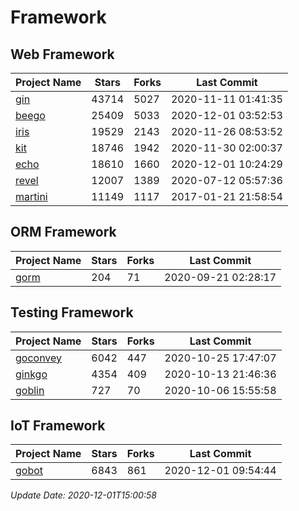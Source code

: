# Framework

## Web Framework
| Project Name | Stars | Forks | Last Commit |
| ------------ | ----- | ----- | ----------- |
| [gin](https://github.com/gin-gonic/gin) | 43714 | 5027 | 2020-11-11 01:41:35 |
| [beego](https://github.com/astaxie/beego) | 25409 | 5033 | 2020-12-01 03:52:53 |
| [iris](https://github.com/kataras/iris) | 19529 | 2143 | 2020-11-26 08:53:52 |
| [kit](https://github.com/go-kit/kit) | 18746 | 1942 | 2020-11-30 02:00:37 |
| [echo](https://github.com/labstack/echo) | 18610 | 1660 | 2020-12-01 10:24:29 |
| [revel](https://github.com/revel/revel) | 12007 | 1389 | 2020-07-12 05:57:36 |
| [martini](https://github.com/go-martini/martini) | 11149 | 1117 | 2017-01-21 21:58:54 |

## ORM Framework
| Project Name | Stars | Forks | Last Commit |
| ------------ | ----- | ----- | ----------- |
| [gorm](https://github.com/jinzhu/gorm) | 204 | 71 | 2020-09-21 02:28:17 |

## Testing Framework
| Project Name | Stars | Forks | Last Commit |
| ------------ | ----- | ----- | ----------- |
| [goconvey](https://github.com/smartystreets/goconvey) | 6042 | 447 | 2020-10-25 17:47:07 |
| [ginkgo](https://github.com/onsi/ginkgo) | 4354 | 409 | 2020-10-13 21:46:36 |
| [goblin](https://github.com/franela/goblin) | 727 | 70 | 2020-10-06 15:55:58 |

## IoT Framework
| Project Name | Stars | Forks | Last Commit |
| ------------ | ----- | ----- | ----------- |
| [gobot](https://github.com/hybridgroup/gobot) | 6843 | 861 | 2020-12-01 09:54:44 |

*Update Date: 2020-12-01T15:00:58*